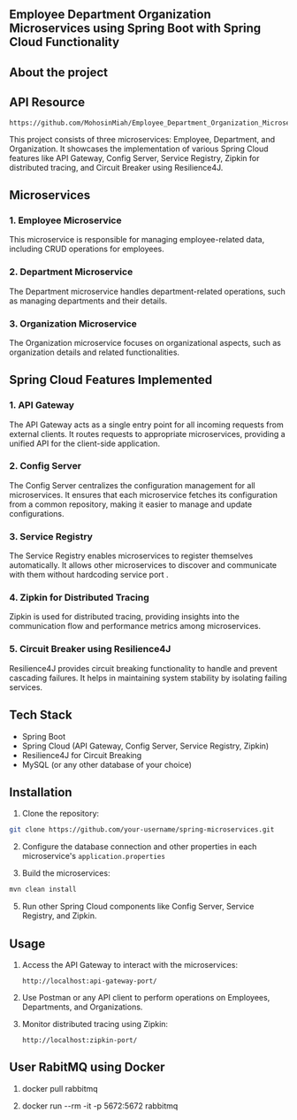 ## Employee Department Organization Microservices using Spring Boot with Spring Cloud Functionality

## About the project

## API Resource

```
https://github.com/MohosinMiah/Employee_Department_Organization_Microservices/blob/main/necessary_resource/Microservices%20(Employee_Department).postman_collection.json
```
This project consists of three microservices: Employee, Department, and Organization. It showcases the implementation of various Spring Cloud features like API Gateway, Config Server, Service Registry, Zipkin for distributed tracing, and Circuit Breaker using Resilience4J.

## Microservices

### 1. Employee Microservice

This microservice is responsible for managing employee-related data, including CRUD operations for employees.

### 2. Department Microservice

The Department microservice handles department-related operations, such as managing departments and their details.

### 3. Organization Microservice

The Organization microservice focuses on organizational aspects, such as organization details and related functionalities.

## Spring Cloud Features Implemented

### 1. API Gateway

The API Gateway acts as a single entry point for all incoming requests from external clients. It routes requests to appropriate microservices, providing a unified API for the client-side application.

### 2. Config Server

The Config Server centralizes the configuration management for all microservices. It ensures that each microservice fetches its configuration from a common repository, making it easier to manage and update configurations.

### 3. Service Registry

The Service Registry enables microservices to register themselves automatically. It allows other microservices to discover and communicate with them without hardcoding service port .

### 4. Zipkin for Distributed Tracing

Zipkin is used for distributed tracing, providing insights into the communication flow and performance metrics among microservices.

### 5. Circuit Breaker using Resilience4J

Resilience4J provides circuit breaking functionality to handle and prevent cascading failures. It helps in maintaining system stability by isolating failing services.

## Tech Stack

- Spring Boot
- Spring Cloud (API Gateway, Config Server, Service Registry, Zipkin)
- Resilience4J for Circuit Breaking
- MySQL (or any other database of your choice)

## Installation

1. Clone the repository:

```bash
git clone https://github.com/your-username/spring-microservices.git
```

2. Configure the database connection and other properties in each microservice's `application.properties`

3. Build the microservices:

```bash
mvn clean install
```


5. Run other Spring Cloud components like Config Server, Service Registry, and Zipkin.

## Usage

1. Access the API Gateway to interact with the microservices:

   ```
   http://localhost:api-gateway-port/
   ```

2. Use Postman or any API client to perform operations on Employees, Departments, and Organizations.

3. Monitor distributed tracing using Zipkin:

   ```
   http://localhost:zipkin-port/
   ```


## User RabitMQ using Docker

1) docker pull rabbitmq


2) docker run --rm -it -p 5672:5672 rabbitmq